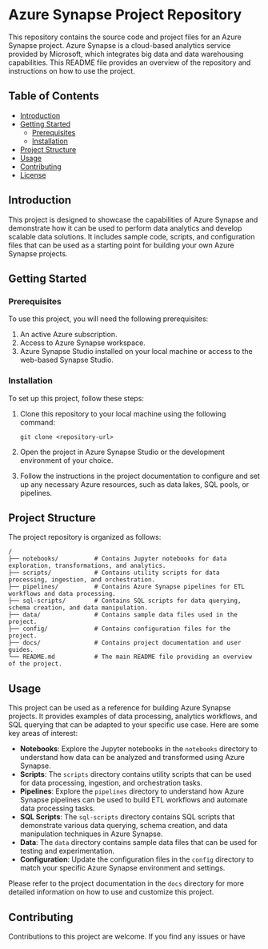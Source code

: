 # Azure Synapse Project Repository

This repository contains the source code and project files for an Azure Synapse project. Azure Synapse is a cloud-based analytics service provided by Microsoft, which integrates big data and data warehousing capabilities. This README file provides an overview of the repository and instructions on how to use the project.

## Table of Contents

- [Introduction](#introduction)
- [Getting Started](#getting-started)
  - [Prerequisites](#prerequisites)
  - [Installation](#installation)
- [Project Structure](#project-structure)
- [Usage](#usage)
- [Contributing](#contributing)
- [License](#license)

## Introduction

This project is designed to showcase the capabilities of Azure Synapse and demonstrate how it can be used to perform data analytics and develop scalable data solutions. It includes sample code, scripts, and configuration files that can be used as a starting point for building your own Azure Synapse projects.

## Getting Started

### Prerequisites

To use this project, you will need the following prerequisites:

1. An active Azure subscription.
2. Access to Azure Synapse workspace.
3. Azure Synapse Studio installed on your local machine or access to the web-based Synapse Studio.

### Installation

To set up this project, follow these steps:

1. Clone this repository to your local machine using the following command:

   ```shell
   git clone <repository-url>
   ```

2. Open the project in Azure Synapse Studio or the development environment of your choice.

3. Follow the instructions in the project documentation to configure and set up any necessary Azure resources, such as data lakes, SQL pools, or pipelines.

## Project Structure

The project repository is organized as follows:

```
/
├── notebooks/          # Contains Jupyter notebooks for data exploration, transformations, and analytics.
├── scripts/            # Contains utility scripts for data processing, ingestion, and orchestration.
├── pipelines/          # Contains Azure Synapse pipelines for ETL workflows and data processing.
├── sql-scripts/        # Contains SQL scripts for data querying, schema creation, and data manipulation.
├── data/               # Contains sample data files used in the project.
├── config/             # Contains configuration files for the project.
├── docs/               # Contains project documentation and user guides.
└── README.md           # The main README file providing an overview of the project.
```

## Usage

This project can be used as a reference for building Azure Synapse projects. It provides examples of data processing, analytics workflows, and SQL querying that can be adapted to your specific use case. Here are some key areas of interest:

- **Notebooks**: Explore the Jupyter notebooks in the `notebooks` directory to understand how data can be analyzed and transformed using Azure Synapse.
- **Scripts**: The `scripts` directory contains utility scripts that can be used for data processing, ingestion, and orchestration tasks.
- **Pipelines**: Explore the `pipelines` directory to understand how Azure Synapse pipelines can be used to build ETL workflows and automate data processing tasks.
- **SQL Scripts**: The `sql-scripts` directory contains SQL scripts that demonstrate various data querying, schema creation, and data manipulation techniques in Azure Synapse.
- **Data**: The `data` directory contains sample data files that can be used for testing and experimentation.
- **Configuration**: Update the configuration files in the `config` directory to match your specific Azure Synapse environment and settings.

Please refer to the project documentation in the `docs` directory for more detailed information on how to use and customize this project.

## Contributing

Contributions to this project are welcome. If you find any issues or have
